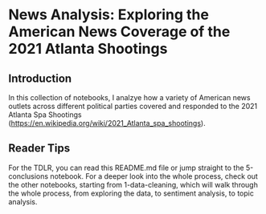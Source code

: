# News Analysis: Exploring the American News Coverage of the 2021 Atlanta Shootings 

## Introduction

In this collection of notebooks, I analzye how a variety of American news outlets across different political parties covered and responded to the 2021 Atlanta Spa Shootings (https://en.wikipedia.org/wiki/2021_Atlanta_spa_shootings). 

## Reader Tips
For the TDLR, you can read this README.md file or jump straight to the 5-conclusions notebook. For a deeper look into the whole process, check out the other notebooks, starting from 1-data-cleaning, which will walk through the whole process, from exploring the data, to sentiment analysis, to topic analysis. 




